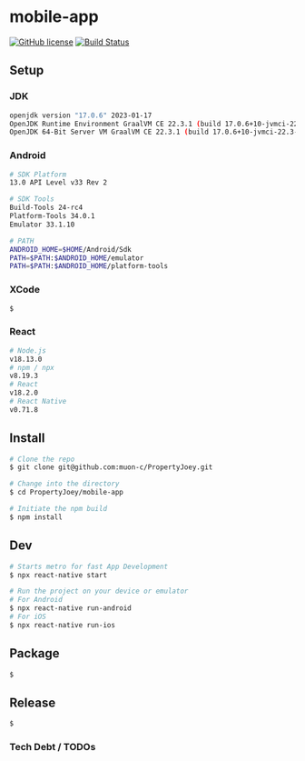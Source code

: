# mobile-app

[![GitHub license](https://img.shields.io/badge/license-Apache%20License%202.0-blue.svg?style=flat)](https://www.apache.org/licenses/LICENSE-2.0)
[![Build Status](https://travis-ci.com/abbasdgr8)](https://travis-ci.com/abbasdgr8)


## Setup
### JDK
```bash
openjdk version "17.0.6" 2023-01-17
OpenJDK Runtime Environment GraalVM CE 22.3.1 (build 17.0.6+10-jvmci-22.3-b13)
OpenJDK 64-Bit Server VM GraalVM CE 22.3.1 (build 17.0.6+10-jvmci-22.3-b13, mixed mode, sharing)
```

### Android
```bash
# SDK Platform
13.0 API Level v33 Rev 2

# SDK Tools
Build-Tools 24-rc4
Platform-Tools 34.0.1
Emulator 33.1.10

# PATH
ANDROID_HOME=$HOME/Android/Sdk
PATH=$PATH:$ANDROID_HOME/emulator
PATH=$PATH:$ANDROID_HOME/platform-tools
```

### XCode
```bash
$ 
```

### React
```bash
# Node.js
v18.13.0
# npm / npx
v8.19.3
# React
v18.2.0
# React Native
v0.71.8
```

## Install
```bash
# Clone the repo
$ git clone git@github.com:muon-c/PropertyJoey.git

# Change into the directory
$ cd PropertyJoey/mobile-app

# Initiate the npm build
$ npm install
```

## Dev
```bash
# Starts metro for fast App Development
$ npx react-native start

# Run the project on your device or emulator
# For Android
$ npx react-native run-android
# For iOS
$ npx react-native run-ios
```

## Package
```bash
$ 
```

## Release
```bash
$ 
```

### Tech Debt / TODOs